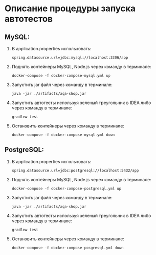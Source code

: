# Описание процедуры запуска автотестов

## MySQL:

1. В application.properties использовать:

     `spring.datasource.url=jdbc:mysql://localhost:3306/app`

2. Поднять контейнеры MySQL, Node.js через команду в терминале:

     `docker-compose -f docker-compose-mysql.yml up`

3. Запустить jar файл через команду в терминале:

      `java -jar ./artifacts/aqa-shop.jar`

4. Запустить автотесты используя зеленый треугольник в IDEA либо через команду в терминале:
       
      `gradlew test`

6. Остановить контейнеры через команду в терминале:

      `docker-compose -f docker-compose-mysql.yml down`

## PostgreSQL:

1. В application.properties использовать:

   `spring.datasource.url=jdbc:postgresql://localhost:5432/app`

2. Поднять контейнеры MySQL, Node.js через команду в терминале:

   `docker-compose -f docker-compose-postgresql.yml up`

3. Запустить jar файл через команду в терминале:

   `java -jar ./artifacts/aqa-shop.jar`

4. Запустить автотесты используя зеленый треугольник в IDEA либо через команду в терминале:

   `gradlew test`

6. Остановить контейнеры через команду в терминале:

   `docker-compose -f docker-compose-posgresql.yml down`
